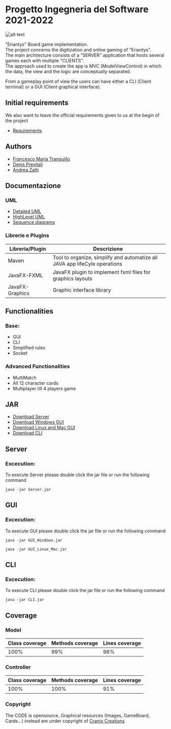 # Progetto Ingegneria del Software 2021-2022

![alt text](https://github.com/ZattiAndrea/ing-sw-2022-tranquillo-previtali-zatti/blob/master/src/resources/SfondoMenuIniziale.jpg)

"Eriantys" Board game implementation.\
The project concerns the digitization and online gaming of "Eriantys".\
The main architecture consists of a "SERVER" application that hosts several games each with multiple "CLIENTS".\
The approach used to create the app is MVC (ModelViewControl) in which the data, the view and the logic are conceptually separated. 

From a gameplay point of view the users can have either a CLI (Client terminal) or a GUI (Client graphical interface).

## Initial requirements

We also want to leave the official requirements given to us at the begin of the project

* [Requirements](https://github.com/ZattiAndrea/ing-sw-2022-tranquillo-previtali-zatti/blob/master/deliverables/Requirements/requirements.pdf)

## Authors

* [Francesco Maria Tranquillo](https://github.com/FrancioT)
* [Denis Previtali](https://github.com/Denis-Previtali)
* [Andrea Zatti](https://github.com/ZattiAndrea)

## Documentazione

### UML

* [Detailed UML](https://github.com/ZattiAndrea/ing-sw-2022-tranquillo-previtali-zatti/tree/master/deliverables/UML/DetailedUML)
* [HighLevel UML](https://github.com/ZattiAndrea/ing-sw-2022-tranquillo-previtali-zatti/tree/master/deliverables/UML/HighLevelUML)
* [Sequence diagrams](https://github.com/ZattiAndrea/ing-sw-2022-tranquillo-previtali-zatti/tree/master/deliverables/Sequence%20Diagrams)

### Librerie e Plugins

| Libreria/Plugin  | Descrizione |
| -------------    | ------------- |
| Maven   | Tool to organize, simplify and automatize all JAVA app lifeCyle operations   |
| JavaFX-FXML    | JavaFX plugin to implement fxml files for graphics layouts                         |
| JavaFX-Graphics  | Graphic interface library                                                                    | 

## Functionalities

### Base:
* GUI
* CLI
* Simplified rules 
* Socket
### Advanced Functionalities
* MultiMatch
* All 12 character cards 
* Multiplayer till 4 players game 

## JAR 
* [Download Server](https://github.com/ZattiAndrea/ing-sw-2022-tranquillo-previtali-zatti/blob/master/deliverables/Jars/Server.jar)
* [Download Windows GUI](https://github.com/ZattiAndrea/ing-sw-2022-tranquillo-previtali-zatti/blob/master/deliverables/Jars/GUI_Windows.jar)
* [Download Linux and Mac GUI](https://github.com/ZattiAndrea/ing-sw-2022-tranquillo-previtali-zatti/blob/master/deliverables/Jars/GUI_Linux_Mac.jar)
* [Download CLI](https://github.com/ZattiAndrea/ing-sw-2022-tranquillo-previtali-zatti/blob/master/deliverables/Jars/CLI.jar)

## Server
### Excecution:
To execute Server please double click the jar file or run the following command
```
java -jar Server.jar 
```

## GUI
### Excecution:
To execute GUI please double click the jar file or run the following command
```
java -jar GUI_Windows.jar 
```
```
java -jar GUI_Linux_Mac.jar 
```

## CLI
### Excecution:
To execute CLI please double click the jar file or run the following command
```
java -jar CLI.jar 
```

## Coverage
### Model
| Class coverage  | Methods coverage | Lines coverage |
| -------------    | ------------- | ------------- | 
| 100% | 99% | 96% |

### Controller
| Class coverage  | Methods coverage | Lines coverage |
| -------------    | ------------- | ------------- | 
| 100% | 100% | 91% |

### Copyright
The CODE is opensource, Graphical resources (Images, GameBoard, Cards...) instead are under copyright of  [Cranio Creations](http://www.craniocreations.it)

